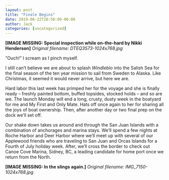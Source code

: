 ```yaml
---
layout: post
title: "Finale Begins"
date: 2019-06-22T20:50:09-06:00
author: Jack
categories: [uncategorized]
---
```


<!-- IMAGE PLACEHOLDER
Original URL: http://windleblo.com/wp-content/uploads/2019/06/DTEQ3573-1024x768.jpg
Filename: DTEQ3573-1024x768.jpg
Date path: 2019/06/DTEQ3573-1024x768.jpg
Caption: Special inspection while on-the-hard by Nikki Henderson
Instructions: Replace this comment with actual image upload
-->

**[IMAGE MISSING: Special inspection while on-the-hard by Nikki Henderson]**
*Original filename: DTEQ3573-1024x768.jpg*

“Ouch!” I scream as I pinch myself.

I still can’t believe we are about to splash _Windleblo_ into the Salish Sea for the final season of the ten year mission to sail from Sweden to Alaska. Like Christmas, it seemed it would never arrive, but here we are.

Hard labor this last week has primped her for the voyage and she is finally ready – freshly painted bottom, buffed topsides, stocked holds – and so are we. The launch Monday will end a long, crusty, dusty week in the boatyard for me and My First and Only Mate. Hats off once again to her for sharing all the joys of boat ownership. Then, after another day or two final prep on the dock we’ll set off. 

Our shake down takes us around and through the San Juan Islands with a combination of anchorages and marina stays. We’ll spend a few nights at Roche Harbor and Deer Harbor where we’ll meet up with several of our Applewood friends who are traveling to San Juan and Orcas Islands for a Fourth of July holiday week. After, we’ll cross the border to check out Canoe Cove Marina, Sidney, BC, a leading candidate for home port once we return from the North. 

<!-- IMAGE PLACEHOLDER
Original URL: http://windleblo.com/wp-content/uploads/2019/06/IMG_7150-1024x768.jpg
Filename: IMG_7150-1024x768.jpg
Date path: 2019/06/IMG_7150-1024x768.jpg
Caption: In the slings again.
Instructions: Replace this comment with actual image upload
-->

**[IMAGE MISSING: In the slings again.]**
*Original filename: IMG_7150-1024x768.jpg*